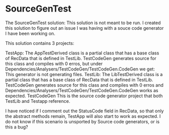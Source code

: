 # SourceGenTest

The SourceGenTest solution: This solution is not meant to be run. I created this solution to figure out an issue I was having
with a souce code generator I have been working on. 

This solution contains 3 projects:

TestApp: 
    The AppTestDerived class is a partial class that has a base class of RecData that is defined in TestLib.
    TestCodeGen generates source for this class and compiles with 0 erros, but under 
    Dependencies/Analysers/TestCodeGen/TestCodeGen.CodeGen we get: This generator is not generating files.
TestLib:
    The LibTestDerived class is a partial class that has a base class of RecData that is defined in TestLib.
    TestCodeGen generates source for this class and compiles with 0 erros and 
    Dependencies/Analysers/TestCodeGen/TestCodeGen.CodeGen works as expected.
TestCodeGen
    This is the source code generator project that both TestLib and Testapp reference.

I have noticed if I comment out the StatusCode field in RecData, so that only the abstract methods remain, TestApp
will also start to work as expected. I do not know if this scenario is unsported by Source code generators, or is
this a bug?
